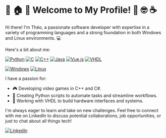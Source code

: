 # :tada: :house: :star2: Welcome to My Profile! :muscle: :nerd_face: :coffee:

Hi there! I'm Théo, a passionate software developer with expertise in a variety of programming languages and a strong foundation in both Windows and Linux environments. :computer:

Here's a bit about me:

[![Python](https://img.shields.io/badge/-Python-000?&logo=Python)](lien_vers_votre_page_Python)
[![C](https://img.shields.io/badge/-C-000?&logo=C)](lien_vers_votre_page_C)
[![C++](https://img.shields.io/badge/-C%2B%2B-000?&logo=c%2b%2b&logoColor=00599C)](lien_vers_votre_page_C++)
[![Java](https://img.shields.io/badge/-Java-000?&logo=Java&logoColor=007396)](lien_vers_votre_page_Java)
[![Vue.js](https://img.shields.io/badge/-Vue.js-000?&logo=Vue.js)](lien_vers_votre_page_Vue.js)
[![VHDL](https://img.shields.io/badge/-VHDL-000?&logo=VHDL&logoColor=5382A1)](lien_vers_votre_page_VHDL)


[![Windows](https://img.shields.io/badge/-Windows-000?&logo=Windows)](lien_vers_votre_page_Windows)
[![Linux](https://img.shields.io/badge/-Linux-000?&logo=Linux)](lien_vers_votre_page_Linux)

I have a passion for:

- :video_game: Developing video games in C++ and C#.
- :robot: Creating Python scripts to automate tasks and streamline workflows.
- :electric_plug: Working with VHDL to build hardware interfaces and systems.

I'm always eager to learn and take on new challenges. Feel free to connect with me on LinkedIn to discuss potential collaborations, job opportunities, or just to chat about all things tech!

[![LinkedIn](https://img.shields.io/badge/LinkedIn-Théo-informational?style=flat-square&logo=linkedin&logoColor=white)](https://www.linkedin.com/in/theo-dangla/)
